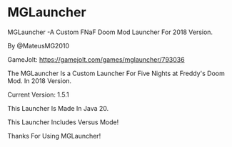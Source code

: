 # MGLauncher
MGLauncher -A Custom FNaF Doom Mod Launcher For 2018 Version.

By @MateusMG2010

GameJolt: https://gamejolt.com/games/mglauncher/793036

The MGLauncher Is a Custom Launcher For Five Nights at Freddy's Doom Mod. In 2018 Version.

Current Version: 1.5.1

This Launcher Is Made In Java 20.

This Launcher Includes Versus Mode!

Thanks For Using MGLauncher!
